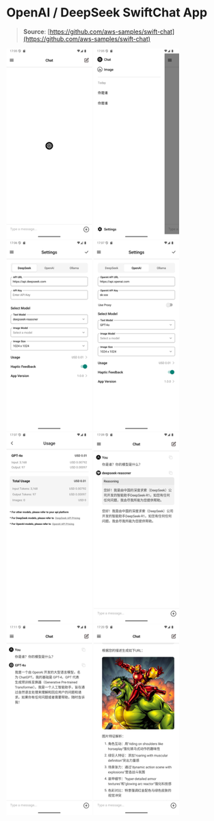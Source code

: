 # OpenAI / DeepSeek SwiftChat App

> **Source**: [https://github.com/aws-samples/swift-chat](https://github.com/aws-samples/swift-chat)

<img src="./screenshot_images/Screenshot_1.png" width="200" />
<img src="./screenshot_images/Screenshot_2.png" width="200" />
<img src="./screenshot_images/Screenshot_3.png" width="200" />
<img src="./screenshot_images/Screenshot_4.png" width="200" />
<img src="./screenshot_images/Screenshot_5.png" width="200" />
<img src="./screenshot_images/Screenshot_6.png" width="200" />
<img src="./screenshot_images/Screenshot_7.png" width="200" />
<img src="./screenshot_images/Screenshot_8.png" width="200" />

